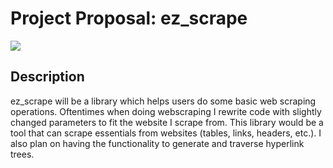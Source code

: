 # Project Proposal: ez_scrape

[![](https://img.shields.io/badge/ez_scrape-repo-blue)](https://github.com/dag2226/ez_scrape)

## Description

ez_scrape will be a library which helps users do some basic web scraping operations. Oftentimes when doing webscraping I rewrite code with slightly changed parameters to fit the website I scrape from. This library would be a tool that can scrape essentials from websites (tables, links, headers, etc.). I also plan on having the functionality to generate and traverse hyperlink trees.